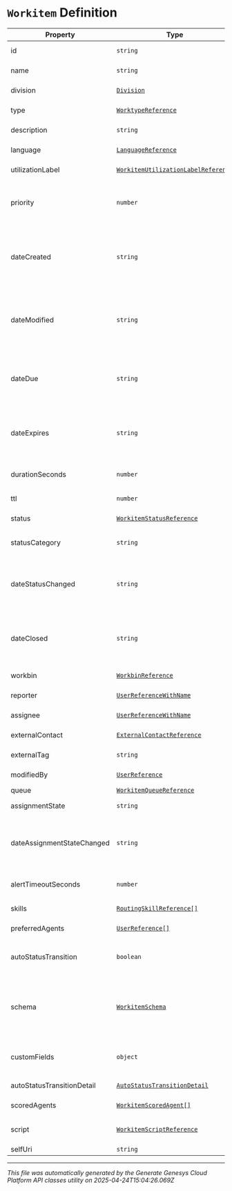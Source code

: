 # `Workitem` Definition

| Property | Type | Required | Description |
|----------|------|----------|-------------|
| id | `string` | No | The globally unique identifier for the object. |
| name | `string` | No | The name of the Workitem. |
| division | [`Division`](division-definition.md) | No | The division to which this entity belongs. |
| type | [`WorktypeReference`](worktypereference-definition.md) | No | The Worktype of the Workitem. |
| description | `string` | No | The description of the Workitem. |
| language | [`LanguageReference`](languagereference-definition.md) | No | The language of the Workitem. |
| utilizationLabel | [`WorkitemUtilizationLabelReference`](workitemutilizationlabelreference-definition.md) | No | The utilization label of the Workitem. |
| priority | `number` | No | The priority of the Workitem. The valid range is between -25,000,000 and 25,000,000. |
| dateCreated | `string` | No | The creation date of the Workitem. Date time is represented as an ISO-8601 string. For example: yyyy-MM-ddTHH:mm:ss[.mmm]Z |
| dateModified | `string` | No | The modified date of the Workitem. Date time is represented as an ISO-8601 string. For example: yyyy-MM-ddTHH:mm:ss[.mmm]Z |
| dateDue | `string` | No | The due date of the Workitem. Date time is represented as an ISO-8601 string. For example: yyyy-MM-ddTHH:mm:ss[.mmm]Z |
| dateExpires | `string` | No | The expiry date of the Workitem. Date time is represented as an ISO-8601 string. For example: yyyy-MM-ddTHH:mm:ss[.mmm]Z |
| durationSeconds | `number` | No | The estimated duration in seconds to complete the workitem. |
| ttl | `number` | No | The time to live of the Workitem in seconds. |
| status | [`WorkitemStatusReference`](workitemstatusreference-definition.md) | No | The current Status of the Workitem. |
| statusCategory | `string` | No | The Category of the current Status of the Workitem. |
| dateStatusChanged | `string` | No | The State change date. Date time is represented as an ISO-8601 string. For example: yyyy-MM-ddTHH:mm:ss[.mmm]Z |
| dateClosed | `string` | No | The date the Workitem was closed. Date time is represented as an ISO-8601 string. For example: yyyy-MM-ddTHH:mm:ss[.mmm]Z |
| workbin | [`WorkbinReference`](workbinreference-definition.md) | No | The Workbin that contains the Workitem. |
| reporter | [`UserReferenceWithName`](userreferencewithname-definition.md) | No | The reporter of the Workitem. |
| assignee | [`UserReferenceWithName`](userreferencewithname-definition.md) | No | The assignee of the Workitem. |
| externalContact | [`ExternalContactReference`](externalcontactreference-definition.md) | No | The external contact of the Workitem. |
| externalTag | `string` | No | The external tag of the Workitem. |
| modifiedBy | [`UserReference`](userreference-definition.md) | No | The User who modified the Workitem. |
| queue | [`WorkitemQueueReference`](workitemqueuereference-definition.md) | No | The Workitems queue. |
| assignmentState | `string` | No | The assignment state of the workitem. |
| dateAssignmentStateChanged | `string` | No | The assignment state change date. Date time is represented as an ISO-8601 string. For example: yyyy-MM-ddTHH:mm:ss[.mmm]Z |
| alertTimeoutSeconds | `number` | No | The duration in seconds before an alert will timeout. |
| skills | [`RoutingSkillReference[]`](routingskillreference-definition.md) | No | The skills of the Workitem. |
| preferredAgents | [`UserReference[]`](userreference-definition.md) | No | The preferred agents of the Workitem. |
| autoStatusTransition | `boolean` | No | Set it to false to disable auto status transition. By default, it is enabled. |
| schema | [`WorkitemSchema`](workitemschema-definition.md) | No | The schema defining the custom fields of the Workitem. The schema is inherited from the Workitems Worktype at creation time. |
| customFields | `object` | No | Custom fields defined in the schema referenced by the Workitem. |
| autoStatusTransitionDetail | [`AutoStatusTransitionDetail`](autostatustransitiondetail-definition.md) | No | Auto status transition details of Workitem. |
| scoredAgents | [`WorkitemScoredAgent[]`](workitemscoredagent-definition.md) | No | A list of scored agents for the Workitem. |
| script | [`WorkitemScriptReference`](workitemscriptreference-definition.md) | No | The script that will be executed for the Workitem. |
| selfUri | `string` | No | The URI for this object |

---

*This file was automatically generated by the Generate Genesys Cloud Platform API classes utility on 2025-04-24T15:04:26.069Z*